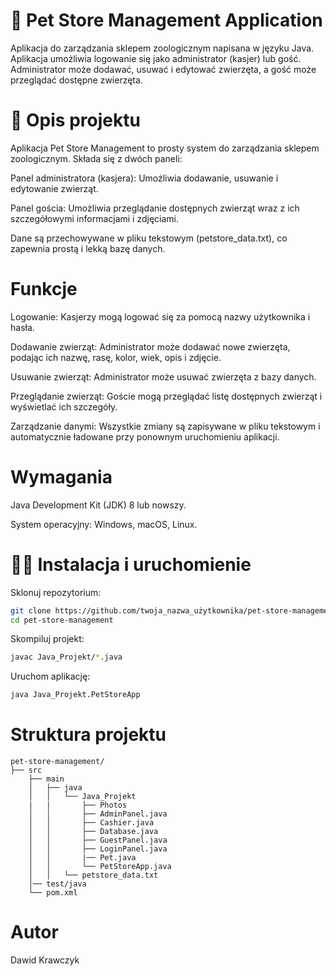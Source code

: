 # 🐒 Pet Store Management Application

Aplikacja do zarządzania sklepem zoologicznym napisana w języku Java. Aplikacja umożliwia logowanie się jako administrator (kasjer) lub gość. Administrator może dodawać, usuwać i edytować zwierzęta, a gość może przeglądać dostępne zwierzęta.

# 💬 Opis projektu
Aplikacja Pet Store Management to prosty system do zarządzania sklepem zoologicznym. Składa się z dwóch paneli:

Panel administratora (kasjera): Umożliwia dodawanie, usuwanie i edytowanie zwierząt.

Panel gościa: Umożliwia przeglądanie dostępnych zwierząt wraz z ich szczegółowymi informacjami i zdjęciami.

Dane są przechowywane w pliku tekstowym (petstore_data.txt), co zapewnia prostą i lekką bazę danych.

# Funkcje
Logowanie: Kasjerzy mogą logować się za pomocą nazwy użytkownika i hasła.

Dodawanie zwierząt: Administrator może dodawać nowe zwierzęta, podając ich nazwę, rasę, kolor, wiek, opis i zdjęcie.

Usuwanie zwierząt: Administrator może usuwać zwierzęta z bazy danych.

Przeglądanie zwierząt: Goście mogą przeglądać listę dostępnych zwierząt i wyświetlać ich szczegóły.

Zarządzanie danymi: Wszystkie zmiany są zapisywane w pliku tekstowym i automatycznie ładowane przy ponownym uruchomieniu aplikacji.

# Wymagania
Java Development Kit (JDK) 8 lub nowszy.

System operacyjny: Windows, macOS, Linux.

# 🔧💽 Instalacja i uruchomienie

Sklonuj repozytorium:
```bash
git clone https://github.com/twoja_nazwa_użytkownika/pet-store-management.git
cd pet-store-management
```
Skompiluj projekt:
```bash
javac Java_Projekt/*.java
```
Uruchom aplikację:
```bash
java Java_Projekt.PetStoreApp
```

# Struktura projektu
```
pet-store-management/
├── src
    ├── main
    │   ├── java
    │   │   └── Java_Projekt
    |   |       ├── Photos
    │   │       ├── AdminPanel.java
    │   │       ├── Cashier.java
    │   │       ├── Database.java
    │   │       ├── GuestPanel.java
    │   │       ├── LoginPanel.java
    │   │       |── Pet.java
    │   │       └── PetStoreApp.java
    │   │   └── petstore_data.txt
    │── test/java
    └── pom.xml
```

# Autor
Dawid Krawczyk

